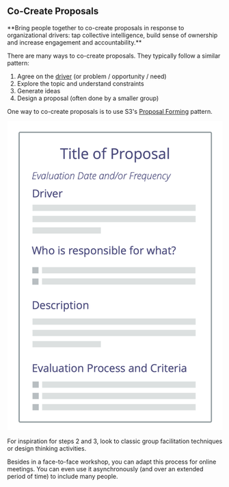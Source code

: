 ## Co-Create Proposals

<summary>
**Bring people together to co-create proposals in response to organizational drivers: tap collective intelligence, build sense of ownership and increase engagement and accountability.**
</summary>

There are many ways to co-create proposals. They typically follow a similar pattern:

1. Agree on the [driver](glossary:organizational-driver) (or problem / opportunity / need)
2. Explore the topic and understand constraints
3. Generate ideas
4. Design a proposal (often done by a smaller group)

One way to co-create proposals is to use S3's [Proposal Forming](section:proposal-forming) pattern.

![A template for proposals](img/templates/proposal-template.png)

For inspiration for steps 2 and 3, look to classic group facilitation techniques or design thinking activities.

Besides in a face-to-face workshop, you can adapt this process for online meetings. You can even use it asynchronously (and over an extended period of time) to include many people.
